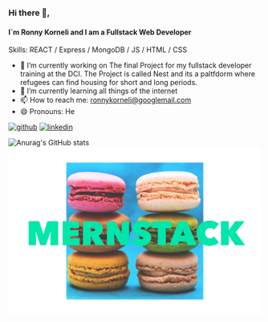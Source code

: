 


### Hi there 👋, 
#### I`m Ronny Korneli and I am a Fullstack Web Developer
Skills:   REACT / Express / MongoDB / JS / HTML / CSS



- 🔭 I’m currently working on The final Project for my fullstack developer training at the DCI.
The Project is called Nest and its a paltfdorm where refugees can find housing for short and long periods.
- 🌱 I’m currently learning all things of the internet 
- 📫 How to reach me: ronnykorneli@googlemail.com 
- 😄 Pronouns: He 

[<img src='https://cdn.jsdelivr.net/npm/simple-icons@3.0.1/icons/github.svg' alt='github' height='40'>](https://github.com/RonnyKorneli)  [<img src='https://cdn.jsdelivr.net/npm/simple-icons@3.0.1/icons/linkedin.svg' alt='linkedin' height='40'>](https://www.linkedin.com/in/RonnyKorneli/)  


![Anurag's GitHub stats](https://github-readme-stats.vercel.app/api?username=RonnyKorneli&show_icons=true&theme=cobalt)
![Fullstack Web Developer](https://github.com/RonnyKorneli/RonnyKorneli/blob/master/mernDonuts.JPG)



